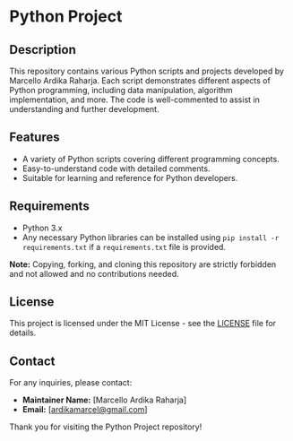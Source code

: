 # Python Project

## Description

This repository contains various Python scripts and projects developed by Marcello Ardika Raharja. Each script demonstrates different aspects of Python programming, including data manipulation, algorithm implementation, and more. The code is well-commented to assist in understanding and further development.

## Features

- A variety of Python scripts covering different programming concepts.
- Easy-to-understand code with detailed comments.
- Suitable for learning and reference for Python developers.

## Requirements

- Python 3.x
- Any necessary Python libraries can be installed using `pip install -r requirements.txt` if a `requirements.txt` file is provided.

**Note:** Copying, forking, and cloning this repository are strictly forbidden and not allowed and no contributions needed.

## License

This project is licensed under the MIT License - see the [LICENSE](LICENSE) file for details.

## Contact

For any inquiries, please contact:

- **Maintainer Name:** [Marcello Ardika Raharja]
- **Email:** [ardikamarcel@gmail.com]

Thank you for visiting the Python Project repository!
